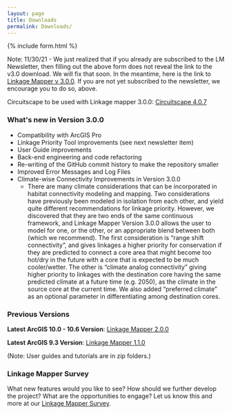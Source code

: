 ```yaml
---
layout: page
title: Downloads
permalink: Downloads/
---
```


{% include form.html %}

Note: 11/30/21 - We just realized that if you already are subscribed to the LM Newsletter, then filling out the above form does not reveal the link to the v3.0 download.  We will fix that soon. In the meantime, here is the link to [Linkage Mapper  v 3.0.0](../downloads/linkage_mapper_3_0_0.zip). If you are not yet subscribed to the newsletter, we encourage you to do so, above.  

Circuitscape to be used with Linkage mapper 3.0.0: [Circuitscape 4.0.7](../downloads/Circuitscape-4.0.7-x64-setup.exe.zip)

### What's new in Version 3.0.0

- Compatibility with ArcGIS Pro
- Linkage Priority Tool improvements (see next newsletter item)
- User Guide improvements
- Back-end engineering and code refactoring
- Re-writing of the GitHub commit history to make the repository smaller
- Improved Error Messages and Log Files
- Climate-wise Connectivity Improvements in Version 3.0.0
  - There are many climate considerations that can be incorporated in
    habitat connectivity modeling and mapping. Two considerations have
    previously been modeled in isolation from each other, and yield
    quite different recommendations for linkage priority. However, we
    discovered that they are two ends of the same continuous framework,
    and Linkage Mapper Version 3.0.0 allows the user to model for one,
    or the other, or an appropriate blend between both (which we
    recommend). The first consideration is “range shift connectivity”,
    and gives linkages a higher priority for conservation if they are
    predicted to connect a core area that might become too hot/dry in
    the future with a core that is expected to be much cooler/wetter.
    The other is “climate analog connectivity” giving higher priority to
    linkages with the destination core having the same predicted climate
    at a future time (e.g. 2050), as the climate in the source core at
    the current time. We also added “preferred climate” as an optional
    parameter in differentiating among destination cores.

### Previous Versions

**Latest ArcGIS 10.0 - 10.6 Version**: [Linkage Mapper 2.0.0](https://github.com/linkagescape/linkage-mapper/files/2204107/Linkage_Mapper_2_0_0.zip)

**Latest ArcGIS 9.3 Version**: [Linkage Mapper 1.1.0](../downloads/LinkageMapper_1_1_0.zip)

(Note: User guides and tutorials are in zip folders.)

### Linkage Mapper Survey

What new features would you like to see? How should we further develop the project? What are the opportunities to engage? Let us know this and more at our [Linkage Mapper Survey](https://www.surveymonkey.com/r/LinkageMapper2021).
